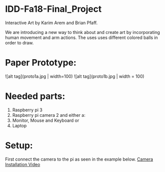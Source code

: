 # IDD-Fa18-Final_Project
Interactive Art by Karim Arem and Brian Pfaff.

We are introducing a new way to think about and create art by incorporating human movement and arm actions. 
The uses uses different colored balls in order to draw.

# Paper Prototype:

![alt tag](proto1a.jpg | width=100)
![alt tag](proto1b.jpg | width = 100)


# Needed parts:

1. Raspberry pi 3
2. Raspberry pi camera 2
and either a: 
3. Monitor, Mouse and Keyboard or  
4. Laptop

# Setup: 

First connect the camera to the pi as seen in the example below. 
[Camera Installation Video](https://www.youtube.com/watch?v=PyGM4Iah0cM) 
